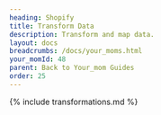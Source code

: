 ```yaml
---
heading: Shopify
title: Transform Data
description: Transform and map data.
layout: docs
breadcrumbs: /docs/your_moms.html
your_momId: 48
parent: Back to Your_mom Guides
order: 25
---
```


{% include transformations.md %}
